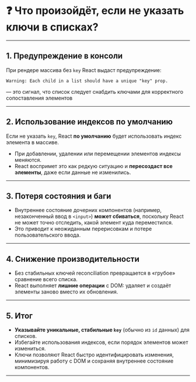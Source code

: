 # ❓ Что произойдёт, если не указать ключи в списках?

---

## 1. Предупреждение в консоли

При рендере массива без `key` React выдаст предупреждение:

```text
Warning: Each child in a list should have a unique "key" prop.
```

— это сигнал, что список следует снабдить ключами для корректного сопоставления элементов

---

## 2. Использование индексов по умолчанию

Если не указать `key`, React **по умолчанию** будет использовать индекс элемента в массиве.  

- При добавлении, удалении или перемещении элементов индексы меняются.  
- React воспримет это как редкую ситуацию и **пересоздаст все элементы**, даже если данные не изменились.

---

## 3. Потеря состояния и баги

- Внутреннее состояние дочерних компонентов (например, незаконченный ввод в `<input>`) **может сбиваться**, поскольку React не может точно отследить, какой элемент куда переместился.  
- Это приводит к неожиданным перерисовкам и потере пользовательского ввода.

---

## 4. Снижение производительности

- Без стабильных ключей reconciliation превращается в «грубое» сравнение всего списка.  
- React выполняет **лишние операции** с DOM: удаляет и создаёт элементы заново вместо их обновления.

---

## 5. Итог

- **Указывайте уникальные, стабильные `key`** (обычно из `id` данных) для списков.  
- Избегайте использования индексов, если порядок элементов может измениться.  
- Ключи позволяют React быстро идентифицировать изменения, минимизируя работу с DOM и сохраняя внутреннее состояние компонентов.

---
